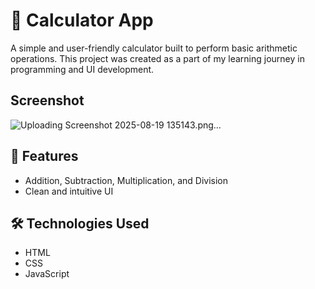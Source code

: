 # 🧮 Calculator App

A simple and user-friendly calculator built to perform basic arithmetic operations. This project was created as a part of my learning journey in programming and UI development.
## Screenshot
![Uploading Screenshot 2025-08-19 135143.png…]()

## 🚀 Features

- Addition, Subtraction, Multiplication, and Division
- Clean and intuitive UI

## 🛠️ Technologies Used

- HTML
- CSS
- JavaScript
